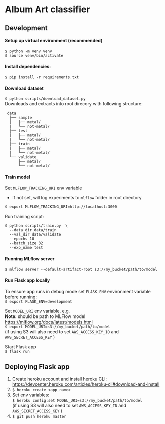 # Album Art classifier

## Development

#### Setup up virtual environment (recommended)  
`$ python -m venv venv`  
`$ source venv/bin/activate`

#### Install dependencies:  
`$ pip install -r requirements.txt`

#### Download dataset  
`$ python scripts/download_dataset.py`  
Downloads and extracts into root direcory with following structure:
```
 data
  ├── sample
  |   ├── metal/
  |   └── not-metal/
  ├── test
  |   ├── metal/
  |   └── not-metal/
  ├── train
  |   ├── metal/
  |   └── not-metal/
  └── validate
      ├── metal/
      └── not-metal/
```

#### Train model
Set `MLFLOW_TRACKING_URI` env variable  
- If not set, will log experiments to `mlflow` folder in root directory

`$ export MLFLOW_TRACKING_URI=http://localhost:3000`

Run training script:
```
$ python scripts/train.py  \
  --data_dir data/train
  --val_dir data/validate
  --epochs 10
  --batch_size 32
  --exp_name test
```

#### Running MLflow server
`$ mlflow server --default-artifact-root s3://my_bucket/path/to/model`

#### Run Flask app locally
To ensure app runs in debug mode set `FLASK_ENV` environment variable before running:  
`$ export FLASK_ENV=development`

Set `MODEL_URI` env variable, e.g.  
**Note:** should be path to MLFlow model https://mlflow.org/docs/latest/models.html  
`$ export MODEL_URI=s3://my_bucket/path/to/model`  
(if using S3 will also need to set `AWS_ACCESS_KEY_ID` and `AWS_SECRET_ACCESS_KEY` )

Start Flask app  
`$ flask run`


## Deploying Flask app

1. Create heroku account and install heroku CLI: https://devcenter.heroku.com/articles/heroku-cli#download-and-install
2. `$ heroku create <app_name>`
3. Set env variables:  
`$ heroku config:set MODEL_URI=s3://my_bucket/path/to/model`  
(if using S3 will also need to set `AWS_ACCESS_KEY_ID` and `AWS_SECRET_ACCESS_KEY` )
4. `$ git push heroku master`
